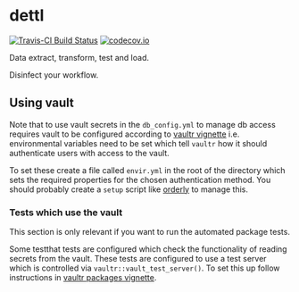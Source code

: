 # dettl

[![Travis-CI Build Status](https://travis-ci.org/vimc/dettl.svg?branch=master)](https://travis-ci.org/vimc/dettl)
[![codecov.io](https://codecov.io/github/vimc/dettl/coverage.svg?branch=master)](https://codecov.io/github/vimc/dettl?branch=master)

Data extract, transform, test and load.

Disinfect your workflow.

## Using vault

Note that to use vault secrets in the `db_config.yml` to manage db access requires vault to be configured according to [vaultr vignette](https://vimc.github.io/vaultr/articles/vaultr.html) i.e. environmental variables need to be set which tell `vaultr` how it should authenticate users with access to the vault. 

To set these create a file called `envir.yml` in the root of the directory which sets the required properties for the chosen authentication method. You should probably create a `setup` script like [orderly](https://github.com/vimc/montagu-reports/blob/master/setup) to manage this.

### Tests which use the vault

This section is only relevant if you want to run the automated package tests.

Some testthat tests are configured which check the functionality of reading secrets from the vault. These tests are configured to use a test server which is controlled via `vaultr::vault_test_server()`. To set this up follow instructions in [vaultr packages vignette](https://vimc.github.io/vaultr/articles/packages.html).
